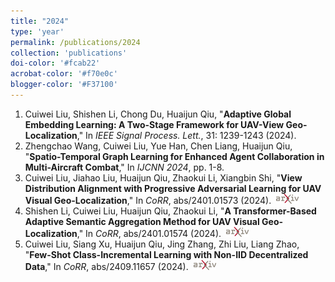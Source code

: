 ```yaml
---
title: "2024"
type: 'year'
permalink: /publications/2024
collection: 'publications'
doi-color: '#fcab22'
acrobat-color: '#f70e0c'
blogger-color: '#F37100'
---
```

1. Cuiwei Liu, Shishen Li, Chong Du, Huaijun Qiu, "**Adaptive Global Embedding Learning: A Two-Stage Framework for UAV-View Geo-Localization**," In *IEEE Signal Process. Lett.*, 31: 1239-1243 (2024). 
1. Zhengchao Wang, Cuiwei Liu, Yue Han, Chen Liang, Huaijun Qiu, "**Spatio-Temporal Graph Learning for Enhanced Agent Collaboration in Multi-Aircraft Combat**," In *IJCNN 2024*, pp. 1-8. 
1. Cuiwei Liu, Jiahao Liu, Huaijun Qiu, Zhaokui Li, Xiangbin Shi, "**View Distribution Alignment with Progressive Adversarial Learning for UAV Visual Geo-Localization**," In *CoRR*, abs/2401.01573 (2024). &nbsp;<a  href='https://arxiv.org/abs/2401.01573'  target='_blank'  class='btn btn--mcwarxiv'><img  src='../images/arxiv-logo-16px-high.png'/></a> 
1. Shishen Li, Cuiwei Liu, Huaijun Qiu, Zhaokui Li, "**A Transformer-Based Adaptive Semantic Aggregation Method for UAV Visual Geo-Localization**," In *CoRR*, abs/2401.01574 (2024). &nbsp;<a  href='https://arxiv.org/abs/2401.01574'  target='_blank'  class='btn btn--mcwarxiv'><img  src='../images/arxiv-logo-16px-high.png'/></a> 
1. Cuiwei Liu, Siang Xu, Huaijun Qiu, Jing Zhang, Zhi Liu, Liang Zhao, "**Few-Shot Class-Incremental Learning with Non-IID Decentralized Data**," In *CoRR*, abs/2409.11657 (2024).  &nbsp;<a  href='https://arxiv.org/abs/2409.11657'  target='_blank'  class='btn btn--mcwarxiv'><img  src='../images/arxiv-logo-16px-high.png'/></a> 
